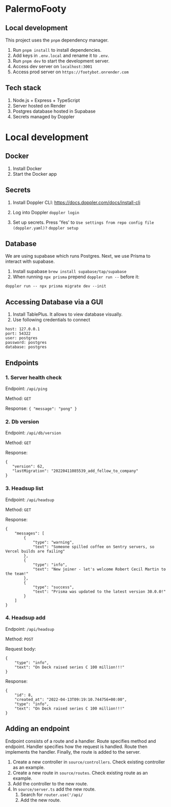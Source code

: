 # PalermoFooty

## Local development

This project uses the `pnpm` dependency manager.

1. Run `pnpm install` to install dependencies.
2. Add keys in `.env.local` and rename it to `.env`.
3. Run `pnpm dev` to start the development server.
4. Access dev server on `localhost:3001`
5. Access prod server on `https://footybot.onrender.com`

## Tech stack

1. Node.js + Express + TypeScript
2. Server hosted on Render
3. Postgres database hosted in Supabase
4. Secrets managed by Doppler

# Local development

## Docker

1. Install Docker
2. Start the Docker app

## Secrets

1. Install Doppler CLI: https://docs.doppler.com/docs/install-cli

2. Log into Doppler `doppler login`

3. Set up secrets. Press 'Yes' to `Use settings from repo config file (doppler.yaml)?` `doppler setup`

## Database

We are using supabase which runs Postgres. Next, we use Prisma to interact with supabase.

1. Install supabase `brew install supabase/tap/supabase`
2. When running `npx prisma` prepend `doppler run --` before it:

```
doppler run -- npx prisma migrate dev --init
```

## Accessing Database via a GUI

1. Install TablePlus. It allows to view database visually.
2. Use following credentials to connect

```
host: 127.0.0.1
port: 54322
user: postgres
password: postgres
database: postgres
```

## Endpoints

### 1. Server health check

Endpoint: `/api/ping`

Method: `GET`

Response: `{ "message": "pong" }`

### 2. Db version

Endpoint: `/api/db/version`

Method: `GET`

Response:

```
{
   "version": 62,
   "lastMigration": "20220411085539_add_fellow_to_company"
}
```

### 3. Headsup list

Endpoint: `/api/headsup`

Method: `GET`

Response:

```
{
    "messages": [
        {
            "type": "warning",
            "text": "Someone spilled coffee on Sentry servers, so Vercel builds are failing"
        },
        {
            "type": "info",
            "text": "New joiner - let's welcome Robert Cecil Martin to the team!"
        },
        {
            "type": "success",
            "text": "Prisma was updated to the latest version 30.0.0!"
        }
    ]
}
```

### 4. Headsup add

Endpoint: `/api/headsup`

Method: `POST`

Request body:

```
{
    "type": "info",
    "text": "On Deck raised series C 100 million!!!"
}
```

Response:

```
{
    "id": 8,
    "created_at": "2022-04-13T09:19:10.744756+00:00",
    "type": "info",
    "text": "On Deck raised series C 100 million!!!"
}
```

## Adding an endpoint

Endpoint consists of a route and a handler. Route specifies method and endpoint. Handler specifies how the request is handled. Route then implements the handler. Finally, the route is added to the
server.

1. Create a new controller in `source/controllers`. Check existing controller as an example.
2. Create a new route in `source/routes`. Check existing route as an example.
3. Add the controller to the new route.
4. In `source/server.ts` add the new route.
    1. Search for `router.use('/api/`
    2. Add the new route.
